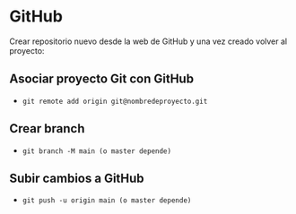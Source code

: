 # GitHub

Crear repositorio nuevo desde la web de GitHub y una vez creado volver al proyecto:

## Asociar proyecto Git con GitHub

* ``` git remote add origin git@nombredeproyecto.git ```

## Crear branch

* ``` git branch -M main (o master depende) ```

## Subir cambios a GitHub

* ``` git push -u origin main (o master depende) ```